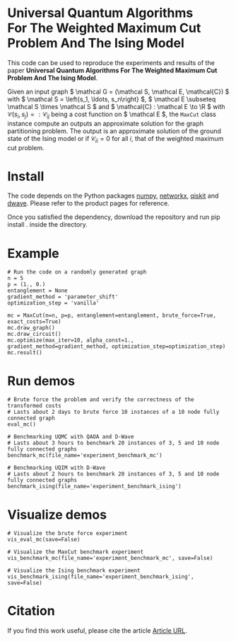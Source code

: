 # Universal Quantum Algorithms <br/> For The Weighted Maximum Cut Problem And The Ising Model
This code can be used to reproduce the experiments and results of the paper
**Universal Quantum Algorithms For The Weighted Maximum Cut Problem And The Ising Model**.

Given an input graph 
$ \mathcal G = (\mathcal S, \mathcal E, \mathcal{C}) $ 
with 
$ \mathcal S = \left\{s_1, \ldots, s_n\right\} $, 
$ \mathcal E \subseteq \mathcal S \times \mathcal S $ 
and 
$ \mathcal{C} : \mathcal E \to \R $ with $\mathcal{C}(s_i, s_j) =: \mathcal{C}_{ij}$ 
being a cost function on $ \mathcal E $,
the `MaxCut` class instance compute an outputs an approximate solution for the graph partitioning problem.
The output is an approximate solution of the ground state of the Ising model 
or if $\mathcal{C}_{ii} = 0$ for all $i$, that of the weighted maximum cut problem.

# Install
The code depends on the Python packages 
[numpy](https://numpy.org/install/), 
[networkx](https://networkx.org/documentation/stable/install.html), 
[qiskit](https://qiskit.org/documentation/stable/0.24/install.html) 
and [dwave](https://docs.ocean.dwavesys.com/projects/system/en/latest/installation.html).
Please refer to the product pages for reference.

Once you satisfied the dependency, download the repository and run pip install . inside the directory.

# Example

    # Run the code on a randomly generated graph 
    n = 5
    p = (1., 0.)
    entanglement = None
    gradient_method = 'parameter_shift'
    optimization_step = 'vanilla'

    mc = MaxCut(n=n, p=p, entanglement=entanglement, brute_force=True, exact_costs=True)
    mc.draw_graph()
    mc.draw_circuit()
    mc.optimize(max_iter=10, alpha_const=1., gradient_method=gradient_method, optimization_step=optimization_step)
    mc.result()

# Run demos

    # Brute force the problem and verify the correctness of the transformed costs
    # Lasts about 2 days to brute force 10 instances of a 10 node fully connected graph
    eval_mc()

    # Benchmarking UQMC with QAOA and D-Wave
    # Lasts about 3 hours to benchmark 20 instances of 3, 5 and 10 node fully connected graphs
    benchmark_mc(file_name='experiment_benchmark_mc')

    # Benchmarking UQIM with D-Wave
    # Lasts about 2 hours to benchmark 20 instances of 3, 5 and 10 node fully connected graphs
    benchmark_ising(file_name='experiment_benchmark_ising')

# Visualize demos
    # Visualize the brute force experiment
    vis_eval_mc(save=False)

    # Visualize the MaxCut benchmark experiment
    vis_benchmark_mc(file_name='experiment_benchmark_mc', save=False)
    
    # Visualize the Ising benchmark experiment
    vis_benchmark_ising(file_name='experiment_benchmark_ising', save=False)

# Citation
If you find this work useful, please cite the article [Article URL](#).
